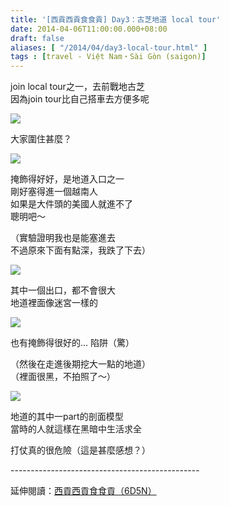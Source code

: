 ```yaml
---
title: '[西貢西貢食食貢] Day3：古芝地道 local tour'
date: 2014-04-06T11:00:00.000+08:00
draft: false
aliases: [ "/2014/04/day3-local-tour.html" ]
tags : [travel - Việt Nam・Sài Gòn (saigon)]
---
```


join local tour之一，去前戰地古芝  
因為join tour比自己搭車去方便多呢  

![](/images/saigon3a1.jpg)

大家圍住甚麼？  

![](/images/saigon3a2.jpg)

掩飾得好好，是地道入口之一  
剛好塞得進一個越南人  
如果是大件頭的美國人就進不了  
聰明吧～  
  
（實驗證明我也是能塞進去  
不過原來下面有點深，我跌了下去）  

![](/images/saigon3a3.jpg)

其中一個出口，都不會很大  
地道裡面像迷宮一樣的  

![](/images/saigon3a4.jpg)

也有掩飾得很好的... 陷阱（驚）  
  
（然後在走進後期挖大一點的地道）  
（裡面很黑，不拍照了～）  

![](/images/saigon3a.jpg)

地道的其中一part的剖面模型  
當時的人就這樣在黑暗中生活求全  
  
打仗真的很危險（這是甚麼感想？）  
  
\-----------------------------------------------  
  
延伸閱讀：[西貢西貢食食貢（6D5N）](https://hidie.net/saigon6d5n/)
